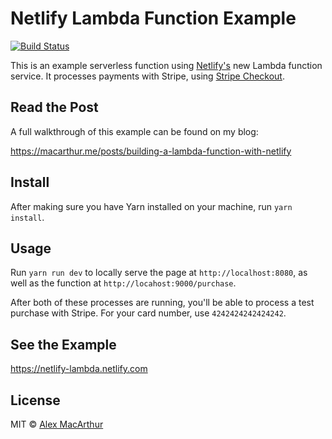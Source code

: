 # Netlify Lambda Function Example

[![Build Status](https://travis-ci.org/alexmacarthur/netlify-lambda-function-example.svg?branch=master)](https://travis-ci.org/alexmacarthur/netlify-lambda-function-example)

This is an example serverless function using [Netlify's](https://www.netlify.com/) new Lambda function service. It processes payments with Stripe, using [Stripe Checkout](https://stripe.com/checkout).

## Read the Post
A full walkthrough of this example can be found on my blog:

https://macarthur.me/posts/building-a-lambda-function-with-netlify

## Install
After making sure you have Yarn installed on your machine, run `yarn install`.

## Usage
Run `yarn run dev` to locally serve the page at `http://localhost:8080`, as well as the function at `http://locahost:9000/purchase`.

After both of these processes are running, you'll be able to process a test purchase with Stripe. For your card number, use `4242424242424242`.

## See the Example
https://netlify-lambda.netlify.com

## License
MIT © [Alex MacArthur](https://macarthur.me)
